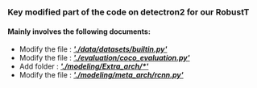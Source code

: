 ### Key modified part of the code on detectron2 for our RobustT

#### Mainly involves the following documents:



- Modify the file :  ***<u>'./data/datasets/builtin.py'</u>***
- Modify the file :   ***<u>'./evaluation/coco_evaluation.py'</u>***
- Add folder :          ***<u>'./modeling/Extra_arch/\*'</u>***
- Modify the file :   ***<u>'./modeling/meta_arch/rcnn.py'</u>***

